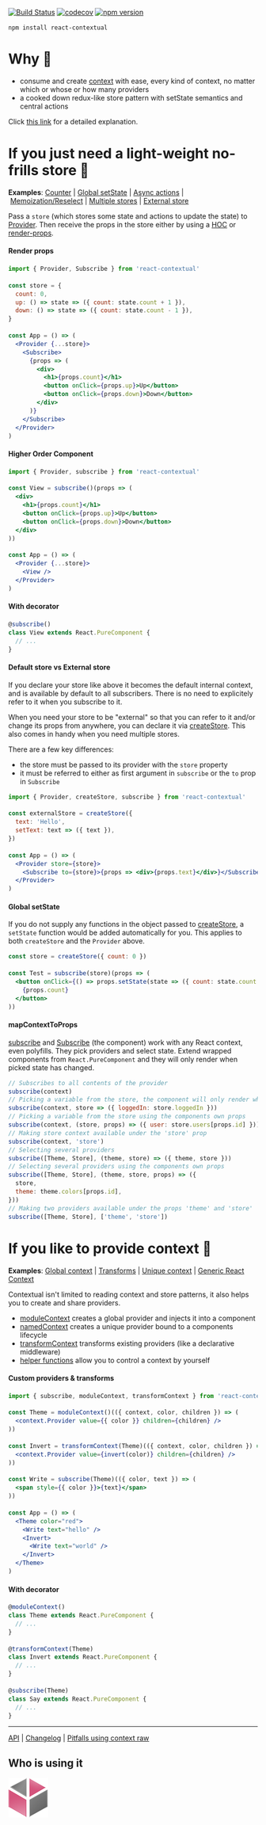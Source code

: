 [![Build Status](https://travis-ci.org/drcmda/react-contextual.svg?branch=master)](https://travis-ci.org/drcmda/react-contextual) [![codecov](https://codecov.io/gh/drcmda/react-contextual/branch/master/graph/badge.svg)](https://codecov.io/gh/drcmda/react-contextual) [![npm version](https://badge.fury.io/js/react-contextual.svg)](https://badge.fury.io/js/react-contextual)

    npm install react-contextual

# Why 🤔

* consume and create [context](https://reactjs.org/blog/2018/03/29/react-v-16-3.html#official-context-api) with ease, every kind of context, no matter which or whose or how many providers
* a cooked down redux-like store pattern with setState semantics and central actions

Click [this link](https://github.com/drcmda/react-contextual/blob/master/PITFALLS.md) for a detailed explanation.

# If you just need a light-weight no-frills store 🎰

<b>Examples</b>: [Counter](https://codesandbox.io/embed/3vo9164z25) | [Global setState](https://codesandbox.io/embed/01l8z634qn) | [Async actions](https://codesandbox.io/embed/lxly45lvkl) | [Memoization/Reselect](https://codesandbox.io/embed/yvx9my007z) | [Multiple stores](https://codesandbox.io/embed/0o8pj1jz7v) | [External store](https://codesandbox.io/embed/jzwv46729y)

Pass a `store` (which stores some state and actions to update the state) to [Provider](https://github.com/drcmda/react-contextual/blob/master/API.md#provider). Then receive the props in the store either by using a [HOC](https://github.com/drcmda/react-contextual/blob/master/API.md#subscribe) or [render-props](https://github.com/drcmda/react-contextual/blob/master/API.md#subscribe-as-a-component).

#### Render props

```jsx
import { Provider, Subscribe } from 'react-contextual'

const store = {
  count: 0,
  up: () => state => ({ count: state.count + 1 }),
  down: () => state => ({ count: state.count - 1 }),
}

const App = () => (
  <Provider {...store}>
    <Subscribe>
      {props => (
        <div>
          <h1>{props.count}</h1>
          <button onClick={props.up}>Up</button>
          <button onClick={props.down}>Down</button>
        </div>
      )}
    </Subscribe>
  </Provider>
)
```

#### Higher Order Component

```jsx
import { Provider, subscribe } from 'react-contextual'

const View = subscribe()(props => (
  <div>
    <h1>{props.count}</h1>
    <button onClick={props.up}>Up</button>
    <button onClick={props.down}>Down</button>
  </div>
))

const App = () => (
  <Provider {...store}>
    <View />
  </Provider>
)
```

#### With decorator

```jsx
@subscribe()
class View extends React.PureComponent {
  // ...
}
```

#### Default store vs External store

If you declare your store like above it becomes the default internal context, and is available by default to all subscribers. There is no need to explicitely refer to it when you subscribe to it.

When you need your store to be "external" so that you can refer to it and/or change its props from anywhere, you can declare it via [createStore](https://github.com/drcmda/react-contextual/blob/master/API.md#createstore). This also comes in handy when you need multiple stores.

There are a few key differences:

* the store must be passed to its provider with the `store` property
* it must be referred to either as first argument in `subscribe` or the `to` prop in `Subscribe`

```jsx
import { Provider, createStore, subscribe } from 'react-contextual'

const externalStore = createStore({
  text: 'Hello',
  setText: text => ({ text }),
})

const App = () => (
  <Provider store={store}>
    <Subscribe to={store}>{props => <div>{props.text}</div>}</Subscribe>
  </Provider>
)
```

#### Global setState

If you do not supply any functions in the object passed to [createStore](https://github.com/drcmda/react-contextual/blob/master/API.md#createstore), a `setState` function would be added automatically for you. This applies to both `createStore` and the `Provider` above.

```jsx
const store = createStore({ count: 0 })

const Test = subscribe(store)(props => (
  <button onClick={() => props.setState(state => ({ count: state.count + 1 }))}>
    {props.count}
  </button>
))
```

#### mapContextToProps

[subscribe](https://github.com/drcmda/react-contextual/blob/master/API.md#subscribe) and [Subscribe](https://github.com/drcmda/react-contextual/blob/master/API.md#subscribe-as-a-component) (the component) work with any React context, even polyfills. They pick providers and select state. Extend wrapped components from `React.PureComponent` and they will only render when picked state has changed.

```jsx
// Subscribes to all contents of the provider
subscribe(context)
// Picking a variable from the store, the component will only render when it changes ...
subscribe(context, store => ({ loggedIn: store.loggedIn }))
// Picking a variable from the store using the components own props
subscribe(context, (store, props) => ({ user: store.users[props.id] }))
// Making store context available under the 'store' prop
subscribe(context, 'store')
// Selecting several providers
subscribe([Theme, Store], (theme, store) => ({ theme, store }))
// Selecting several providers using the components own props
subscribe([Theme, Store], (theme, store, props) => ({
  store,
  theme: theme.colors[props.id],
}))
// Making two providers available under the props 'theme' and 'store'
subscribe([Theme, Store], ['theme', 'store'])
```

# If you like to provide context 🚀

<b>Examples</b>: [Global context](https://codesandbox.io/embed/v8pn13nq77) | [Transforms](https://codesandbox.io/embed/mjv84k1kn9) | [Unique context](https://codesandbox.io/embed/ox405qqopy) | [Generic React Context](https://codesandbox.io/embed/55wp11lv4)

Contextual isn't limited to reading context and store patterns, it also helps you to create and share providers.

* [moduleContext](https://github.com/drcmda/react-contextual/blob/master/API.md#modulecontext) creates a global provider and injects it into a component
* [namedContext](https://github.com/drcmda/react-contextual/blob/master/API.md#namedcontext) creates a unique provider bound to a components lifecycle
* [transformContext](https://github.com/drcmda/react-contextual/blob/master/API.md#transformcontext) transforms existing providers (like a declarative middleware)
* [helper functions](https://github.com/drcmda/react-contextual/blob/master/API.md#imperative-context-handling) allow you to control a context by yourself

#### Custom providers & transforms

```jsx
import { subscribe, moduleContext, transformContext } from 'react-contextual'

const Theme = moduleContext()(({ context, color, children }) => (
  <context.Provider value={{ color }} children={children} />
))

const Invert = transformContext(Theme)(({ context, color, children }) => (
  <context.Provider value={invert(color)} children={children} />
))

const Write = subscribe(Theme)(({ color, text }) => (
  <span style={{ color }}>{text}</span>
))

const App = () => (
  <Theme color="red">
    <Write text="hello" />
    <Invert>
      <Write text="world" />
    </Invert>
  </Theme>
)
```

#### With decorator

```jsx
@moduleContext()
class Theme extends React.PureComponent {
  // ...
}

@transformContext(Theme)
class Invert extends React.PureComponent {
  // ...
}

@subscribe(Theme)
class Say extends React.PureComponent {
  // ...
}
```

---

[API](https://github.com/drcmda/react-contextual/blob/master/API.md) | [Changelog](https://github.com/drcmda/react-contextual/blob/master/CHANGELOG.md) | [Pitfalls using context raw](https://github.com/drcmda/react-contextual/blob/master/PITFALLS.md)

## Who is using it

[![AWV](/assets/corp-awv.png)](https://github.com/awv-informatik)
